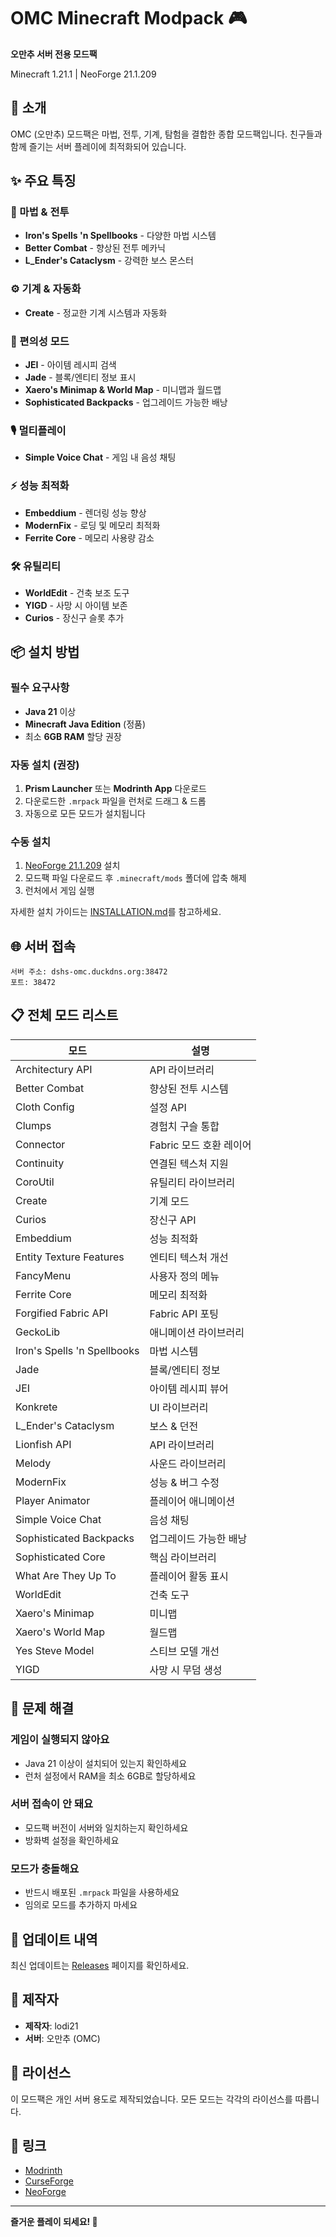 # OMC Minecraft Modpack 🎮

**오만추 서버 전용 모드팩**

Minecraft 1.21.1 | NeoForge 21.1.209

## 📖 소개

OMC (오만추) 모드팩은 마법, 전투, 기계, 탐험을 결합한 종합 모드팩입니다. 친구들과 함께 즐기는 서버 플레이에 최적화되어 있습니다.

## ✨ 주요 특징

### 🔮 마법 & 전투
- **Iron's Spells 'n Spellbooks** - 다양한 마법 시스템
- **Better Combat** - 향상된 전투 메카닉
- **L_Ender's Cataclysm** - 강력한 보스 몬스터

### ⚙️ 기계 & 자동화
- **Create** - 정교한 기계 시스템과 자동화

### 🎒 편의성 모드
- **JEI** - 아이템 레시피 검색
- **Jade** - 블록/엔티티 정보 표시
- **Xaero's Minimap & World Map** - 미니맵과 월드맵
- **Sophisticated Backpacks** - 업그레이드 가능한 배낭

### 🎙️ 멀티플레이
- **Simple Voice Chat** - 게임 내 음성 채팅

### ⚡ 성능 최적화
- **Embeddium** - 렌더링 성능 향상
- **ModernFix** - 로딩 및 메모리 최적화
- **Ferrite Core** - 메모리 사용량 감소

### 🛠️ 유틸리티
- **WorldEdit** - 건축 보조 도구
- **YIGD** - 사망 시 아이템 보존
- **Curios** - 장신구 슬롯 추가

## 📦 설치 방법

### 필수 요구사항
- **Java 21** 이상
- **Minecraft Java Edition** (정품)
- 최소 **6GB RAM** 할당 권장

### 자동 설치 (권장)

1. **Prism Launcher** 또는 **Modrinth App** 다운로드
2. 다운로드한 `.mrpack` 파일을 런처로 드래그 & 드롭
3. 자동으로 모든 모드가 설치됩니다

### 수동 설치

1. [NeoForge 21.1.209](https://neoforged.net/) 설치
2. 모드팩 파일 다운로드 후 `.minecraft/mods` 폴더에 압축 해제
3. 런처에서 게임 실행

자세한 설치 가이드는 [INSTALLATION.md](INSTALLATION.md)를 참고하세요.

## 🌐 서버 접속

```
서버 주소: dshs-omc.duckdns.org:38472
포트: 38472
```

## 📋 전체 모드 리스트

| 모드 | 설명 |
|------|------|
| Architectury API | API 라이브러리 |
| Better Combat | 향상된 전투 시스템 |
| Cloth Config | 설정 API |
| Clumps | 경험치 구슬 통합 |
| Connector | Fabric 모드 호환 레이어 |
| Continuity | 연결된 텍스처 지원 |
| CoroUtil | 유틸리티 라이브러리 |
| Create | 기계 모드 |
| Curios | 장신구 API |
| Embeddium | 성능 최적화 |
| Entity Texture Features | 엔티티 텍스처 개선 |
| FancyMenu | 사용자 정의 메뉴 |
| Ferrite Core | 메모리 최적화 |
| Forgified Fabric API | Fabric API 포팅 |
| GeckoLib | 애니메이션 라이브러리 |
| Iron's Spells 'n Spellbooks | 마법 시스템 |
| Jade | 블록/엔티티 정보 |
| JEI | 아이템 레시피 뷰어 |
| Konkrete | UI 라이브러리 |
| L_Ender's Cataclysm | 보스 & 던전 |
| Lionfish API | API 라이브러리 |
| Melody | 사운드 라이브러리 |
| ModernFix | 성능 & 버그 수정 |
| Player Animator | 플레이어 애니메이션 |
| Simple Voice Chat | 음성 채팅 |
| Sophisticated Backpacks | 업그레이드 가능한 배낭 |
| Sophisticated Core | 핵심 라이브러리 |
| What Are They Up To | 플레이어 활동 표시 |
| WorldEdit | 건축 도구 |
| Xaero's Minimap | 미니맵 |
| Xaero's World Map | 월드맵 |
| Yes Steve Model | 스티브 모델 개선 |
| YIGD | 사망 시 무덤 생성 |

## 🐛 문제 해결

### 게임이 실행되지 않아요
- Java 21 이상이 설치되어 있는지 확인하세요
- 런처 설정에서 RAM을 최소 6GB로 할당하세요

### 서버 접속이 안 돼요
- 모드팩 버전이 서버와 일치하는지 확인하세요
- 방화벽 설정을 확인하세요

### 모드가 충돌해요
- 반드시 배포된 `.mrpack` 파일을 사용하세요
- 임의로 모드를 추가하지 마세요

## 📝 업데이트 내역

최신 업데이트는 [Releases](../../releases) 페이지를 확인하세요.

## 👥 제작자

- **제작자**: lodi21
- **서버**: 오만추 (OMC)

## 📄 라이선스

이 모드팩은 개인 서버 용도로 제작되었습니다. 모든 모드는 각각의 라이선스를 따릅니다.

## 🔗 링크

- [Modrinth](https://modrinth.com/)
- [CurseForge](https://www.curseforge.com/)
- [NeoForge](https://neoforged.net/)

---

**즐거운 플레이 되세요! 🎉**